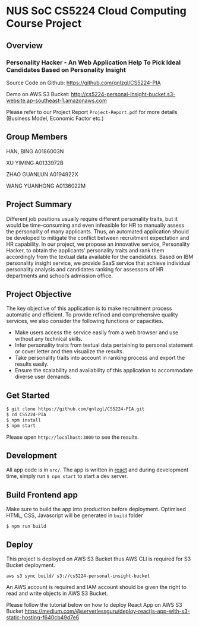 # NUS SoC CS5224 Cloud Computing Course Project

## Overview
### Personality Hacker - An Web Application Help To Pick Ideal Candidates Based on Personality Insight 

Source Code on Github: https://github.com/qnlzgl/CS5224-PIA 

Demo on AWS S3 Bucket: http://cs5224-personal-insight-bucket.s3-website.ap-southeast-1.amazonaws.com

Please refer to our Project Report `Project-Report.pdf` for more details (Business Model, Economic Factor etc.)

## Group Members
HAN, BING       A0186003N

XU YIMING       A0133972B

ZHAO GUANLUN    A0194922X 

WANG YUANHONG   A0136022M

## Project Summary
Different job positions usually require different personality traits, but it would be time-consuming and even infeasible for HR to manually assess the personality of many applicants. Thus, an automated application should be developed to mitigate the conflict between recruitment expectation and HR capability. In our project, we propose an innovative service, Personality Hacker, to obtain the applicants’ personality traits and rank them accordingly from the textual data available for the candidates. Based on IBM personality insight service, we provide SaaS service that achieve individual personality analysis and candidates ranking for assessors of HR departments and school’s admission office.

## Project Objective
The key objective of this application is to make recruitment process automatic and efficient. To provide refined and comprehensive quality services, we also consider the following functions or capacities.
- Make users access the service easily from a web browser and use without any technical skills.
- Infer personality traits from textual data pertaining to personal statement or cover letter and then visualize the results.
- Take personality traits into account in ranking process and export the results easily. 
- Ensure the scalability and availability of this application to accommodate diverse user demands. 

## Get Started

```bash
$ git clone https://github.com/qnlzgl/CS5224-PIA.git
$ cd CS5224-PIA
$ npm install
$ npm start
```

Please open `http://localhost:3000` to see the results. 

## Development

All app code is in `src/`. The app is written in [react](https://facebook.github.io/react/)
and during development time, simply run `$ npm start` to start a dev server.

## Build Frontend app

Make sure to build the app into production before deployment. Optimised HTML, CSS, Javascript will be generated in `build` folder

`$ npm run build`

## Deploy

This project is deployed on AWS S3 Bucket thus AWS CLI is required for S3 Bucket deployment.

`aws s3 sync build/ s3://cs5224-personal-insight-bucket`

An AWS account is required and IAM account should be given the right to read and write objects in AWS S3 Bucket.

Please follow the tutorial below on how to deploy React App on AWS S3 Bucket
https://medium.com/@serverlessguru/deploy-reactjs-app-with-s3-static-hosting-f640cb49d7e6
